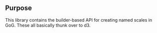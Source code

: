 ## Purpose

This library contains the builder-based API for creating named scales in GoG. These all basically thunk over to d3.